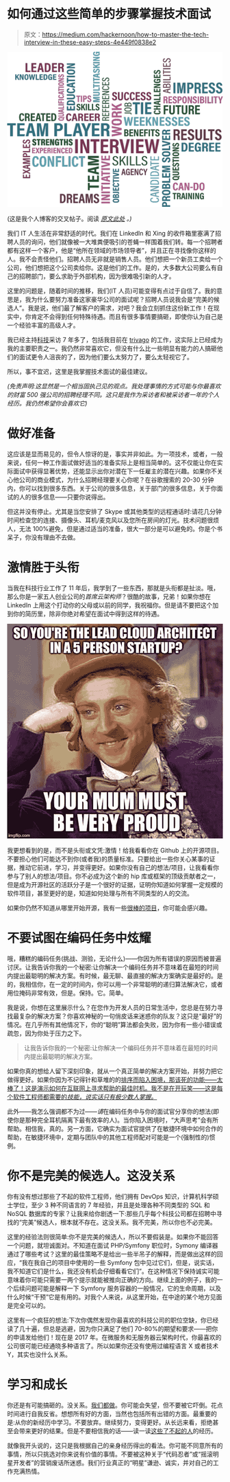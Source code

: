 # 如何通过这些简单的步骤掌握技术面试

> 原文：<https://medium.com/hackernoon/how-to-master-the-tech-interview-in-these-easy-steps-4e449f0838e2>

![](img/f69f8d2438e4533b7b201f4203fe4022.png)

(这是我个人博客的交叉帖子。阅读 [*原文此处*](http://codenugget.co/2017/10/01/master-the-tech-interview.html) *。)*

我们 IT 人生活在非常舒适的时代。我们在 LinkedIn 和 Xing 的收件箱里塞满了招聘人员的询问，他们就像被一大堆粪便吸引的苍蝇一样围着我们转。每一个招聘者都有这样一个客户，他是“他所在领域的市场领导者”，并且正在寻找像你这样的人。我不会责怪他们。招聘人员无非就是销售人员。他们想把一个新员工卖给一个公司，他们想把这个公司卖给你。这是他们的工作。是的，大多数大公司要么有自己的招聘部门，要么求助于外部机构，因为很难吸引新的人才。

这里的问题是，随着时间的推移，我们(IT 人员)可能变得有点过于自信了。我的意思是，我为什么要努力准备这家豪华公司的面试呢？招聘人员说我会是“完美的候选人”。我是说，他们最了解客户的需求，对吧？我会立刻抓住这份新工作！在现实中，你肯定不会得到任何特殊待遇。而且有很多事情要搞砸，即使你认为自己是一个经验丰富的高级人才。

我已经主持[科技](https://hackernoon.com/tagged/tech)采访 7 年多了，包括我目前在 [trivago](https://trivago.com) 的工作，这实际上已经成为我的主要职责之一。我仍然非常喜欢它，但没有什么比一些明显有能力的人搞砸他们的面试更令人沮丧的了，因为他们要么太努力了，要么太轻视它了。

所以，事不宜迟，这里是我掌握技术面试的最佳建议。

*(免责声明:这显然是一个相当固执己见的观点。我处理事情的方式可能与你最喜欢的财富 500 强公司的招聘经理不同。这只是我作为采访者和被采访者一年的个人经历。我仍然希望你会喜欢它)*

# 做好准备

这应该是显而易见的，但令人惊讶的是，事实并非如此。为一项技术，或者，一般来说，任何一种工作面试做好适当的准备实际上是相当简单的。这不仅能让你在实际面试中获得显著优势，还能显示出你对潜在下一任雇主的潜在兴趣。如果你不关心他公司的商业模式，为什么招聘经理要关心你呢？在谷歌搜索的 20-30 分钟内，你可以找到很多东西。关于公司的很多信息，关于部门的很多信息，关于你面试的人的很多信息——只要你说得出。

但这并没有停止。尤其是当您安排了 Skype 或其他类型的远程通话时:请花几分钟时间检查您的连接、摄像头、耳机/麦克风以及您所在房间的灯光。技术问题很烦人，无法 100%避免，但是通过适当的准备，很大一部分是可以避免的。你是个书呆子，你没有理由不去做。

# 激情胜于头衔

当我在科技行业工作了 11 年后，我学到了一些东西，那就是头衔都是扯淡。哦，那么你是一家五人创业公司的*首席云架构师*？很酷的故事，兄弟！如果你想在 LinkedIn 上用这个打动你的父母或以前的同学，我祝福你。但是请不要把这个加到你的简历里，除非你绝对希望在面试中得到这样的待遇。

![](img/e53d2c86b0dda9b0b43c50215b1ddfbc.png)

我更想看到的是，而不是头衔或文凭:激情！给我看看你在 Github 上的开源项目。不要担心他们可能达不到你(或者我)的质量标准。只要给出一些你关心某事的证据，推动它前进，学习，并变得更好。如果你没有自己的想法/项目，让我看看你参与了别人的想法/项目。你不必成为这个新的 hip 库或框架的顶级贡献者之一，但是成为开源社区的活跃分子是一个很好的证据，证明你知道如何掌握一定规模的软件项目，甚至更好的是，知道如何处理与所有不同类型的人的交流。

如果你仍然不知道从哪里开始开源，我有一些[很棒的项目](https://github.com/trivago)，你可能会感兴趣。

# 不要试图在编码任务中炫耀

哦，糟糕的编码任务(挑战、测验，无论什么)——你因为所有错误的原因而被普遍讨厌。让我告诉你我的一个秘密:让你解决一个编码任务并不意味着在最短的时间内提出最聪明的解决方案。有时候，最无聊、最直接的解决方案确实是最好的。是的，我相信你，在一定的时间内，你可以用一个非常聪明的递归算法解决它，或者用位掩码非常有效，但是。保持。它。简单。

我是说，你想在这里展示什么？在您作为开发人员的日常生活中，您总是在努力寻找最复杂的解决方案？你喜欢神秘的一句俏皮话来迷惑你的队友？这只是“最好”的情况。在几乎所有其他情况下，你的“聪明”算法都会失败，因为你有一些小错误或疏忽，因为你处于压力之下。

> 让我告诉你我的一个秘密:让你解决一个编码任务并不意味着在最短的时间内提出最聪明的解决方案。

如果你真的想给人留下深刻印象，就从一个真正简单的解决方案开始，并努力把它做得更好。如果你因为不记得针和草堆的的[排序而陷入困境，那该死的功能——太棒了！这是演示如何在互联网上寻求帮助的最佳时机。我不是在开玩笑——这是每个软件工程师都需要的*技能，说实话只有极少数人掌握。*](https://www.google.de/search?q=needle+haystack+php)

此外——我怎么强调都不为过——*请*在编码任务中与你的面试官分享你的想法(即使你是那种完全耳机隔离下最有效率的人)。当你陷入困境时，“大声思考”会有所帮助。相信我，真的。另一方面，它确实为面试官提供了在敏捷环境中如何合作的帮助，在敏捷环境中，定期与团队中的其他工程师配对可能是一个(强制性的)惯例。

# 你不是完美的候选人。这没关系

你有没有想过那些了不起的软件工程师，他们拥有 DevOps 知识，计算机科学硕士学位，至少 3 种不同语言的 7 年经验，并且是处理各种不同类型的 SQL 和 NoSQL 数据库的专家？让我来给你剧透一下:那些几乎每个科技公司都在招聘中寻找的“完美”候选人，根本就不存在。这没关系。我不完美，所以你也不必完美。

这里的经验法则很简单:你不是完美的候选人，所以不要假装是。如果你不能回答一个问题，就坦诚面对。不知道在面试 PHP/Symfony 职位时，Symony 编译器通过了哪些考试？这里的最佳策略不是给出一些半吊子的解释，而是做出这样的回应，“我在我自己的项目中使用的一些 Symfony 包中见过它们，但是，说实话，我不知道它们是什么，我还没有机会仔细看看它们”。在这种情况下保持诚实可能意味着你可能只需要一两个提示就能被推向正确的方向。继续上面的例子，我的一个后续问题可能是解释一下 Symfony 服务容器的一般情况，它的生命周期，以及什么时候“干预”它是有用的。对我个人来说，从这里开始，在中途的某个地方见面是完全可以的。

这里有一个疯狂的想法:下次你偶然发现你最喜欢的科技公司的职位空缺，你已经读了几十遍，但总是逃避，因为你只满足了他们 70-80%的期望和要求——把你的申请发给他们！现在是 2017 年。在微服务和无服务器云架构时代，你最喜欢的公司很可能已经通晓多种语言了。所以如果你还没有使用过编程语言 X 或者技术 Y，其实也没什么关系。

# 学习和成长

你还是有可能搞砸的。没关系。[我们都做](/@lifeattrivago/we-fucked-up-nothing-to-get-hung-up-about-ab45ae8be3c7)。你可能会失望，但不要被它吓倒。花点时间进行自我反省。想想所有好的方面，当然也包括所有出错的方面。最重要的是:从你的新经历中学习。不要放弃。继续努力，变得更好。从长远来看，拒绝甚至会带来更好的结果。但是不要相信我的话——读一读[这些了不起的人](https://rejected.us/)的经历。

就像我开头说的，这只是我根据自己的亲身经历得出的看法。你可能不同意所有的事情，所以只挑选对你来说有价值的事情。不要被这种关于“代码忍者”或“摇滚明星开发者”的营销废话所迷惑。我们行业真正的“明星”谦逊、诚实，并对自己的工作充满热情。